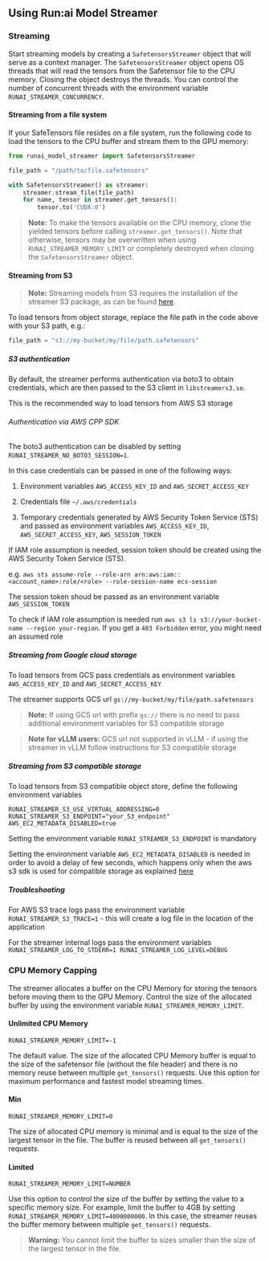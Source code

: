 ## Using Run:ai Model Streamer

### Streaming

Start streaming models by creating a `SafetensorsStreamer` object that will serve as a context manager. The `SafetensorsStreamer` object opens OS threads that will read the tensors from the Safetensor file to the CPU memory. Closing the object destroys the threads. You can control the number of concurrent threads with the environment variable `RUNAI_STREAMER_CONCURRENCY`.

#### Streaming from a file system

If your SafeTensors file resides on a file system, run the following code to load the tensors to the CPU buffer and stream them to the GPU memory:

```python
from runai_model_streamer import SafetensorsStreamer

file_path = "/path/to/file.safetensors"

with SafetensorsStreamer() as streamer:
    streamer.stream_file(file_path)
    for name, tensor in streamer.get_tensors():
        tensor.to('CUDA:0')
```

> **Note:** To make the tensors available on the CPU memory, clone the yielded tensors before calling `streamer.get_tensors()`. Note that otherwise, tensors may be overwritten when using `RUNAI_STREAMER_MEMORY_LIMIT` or completely destroyed when closing the `SafetensorsStreamer` object.

#### Streaming from S3

> **Note:** Streaming models from S3 requires the installation of the streamer S3 package, as can be found [here](#s3CapabilityInstallation).

To load tensors from object storage, replace the file path in the code above with your S3 path, e.g.:

```python
file_path = "s3://my-bucket/my/file/path.safetensors"
```
##### S3 authentication

By default, the streamer performs authentication via boto3 to obtain credentials, which are then passed to the S3 client in `libstreamers3.so`.

This is the recommended way to load tensors from AWS S3 storage

###### Authentication via AWS CPP SDK 

The boto3 authentication can be disabled by setting `RUNAI_STREAMER_NO_BOTO3_SESSION=1`.

In this case credentials can be passed in one of the following ways:

1. Environment variables `AWS_ACCESS_KEY_ID` and `AWS_SECRET_ACCESS_KEY`

2. Credentials file `~/.aws/credentials`

3. Temporary credentials generated by AWS Security Token Service (STS) and passed as environment variables `AWS_ACCESS_KEY_ID`, `AWS_SECRET_ACCESS_KEY`, `AWS_SESSION_TOKEN`

If IAM role assumption is needed, session token should be created using the AWS Security Token Service (STS).

e.g. `aws sts assume-role --role-arn arn:aws:iam::<account_name>:role/<role> --role-session-name ecs-session`

The session token shoud be passed as an environment variable `AWS_SESSION_TOKEN`

To check if IAM role assumption is needed run `aws s3 ls s3://your-bucket-name --region your-region`. If you get a `403 Forbidden` error, you might need an assumed role

##### Streaming from Google cloud storage

To load tensors from GCS pass credentials as environment variables `AWS_ACCESS_KEY_ID` and `AWS_SECRET_ACCESS_KEY`

The streamer supports GCS url `gs://my-bucket/my/file/path.safetensors`

> **Note:** If using GCS url with prefix `gs://` there is no need to pass additional environment variables for S3 compatible storage 

> **Note for vLLM users:** GCS url not supported in vLLM - if using the streamer in vLLM follow instructions for S3 compatible storage

##### Streaming from S3 compatible storage

To load tensors from S3 compatible object store, define the following environment variables

`RUNAI_STREAMER_S3_USE_VIRTUAL_ADDRESSING=0 RUNAI_STREAMER_S3_ENDPOINT="your_S3_endpoint" AWS_EC2_METADATA_DISABLED=true`

Setting the environment variable `RUNAI_STREAMER_S3_ENDPOINT` is mandatory

Setting the environment variable `AWS_EC2_METADATA_DISABLED` is needed in order to avoid a delay of few seconds, which happens only when the aws s3 sdk is used for compatible storage as explained [here](https://github.com/aws/aws-sdk-cpp/issues/1410)   

#####  Troubleshooting

For AWS S3 trace logs pass the environment variable `RUNAI_STREAMER_S3_TRACE=1` - this will create a log file in the location of the application

For the streamer internal logs pass the environment variables `RUNAI_STREAMER_LOG_TO_STDERR=1 RUNAI_STREAMER_LOG_LEVEL=DEBUG`

### CPU Memory Capping

The streamer allocates a buffer on the CPU Memory for storing the tensors before moving them to the GPU Memory. Control the size of the allocated buffer by using the environment variable `RUNAI_STREAMER_MEMORY_LIMIT`.

#### Unlimited CPU Memory

`RUNAI_STREAMER_MEMORY_LIMIT=-1`

The default value. The size of the allocated CPU Memory buffer is equal to the size of the safetensor file (without the file header) and there is no memory reuse between multiple `get_tensors()` requests. Use this option for maximum performance and fastest model streaming times.

#### Min

`RUNAI_STREAMER_MEMORY_LIMIT=0`

The size of allocated CPU memory is minimal and is equal to the size of the largest tensor in the file. The buffer is reused between all `get_tensors()` requests.

#### Limited

`RUNAI_STREAMER_MEMORY_LIMIT=NUMBER`

Use this option to control the size of the buffer by setting the value to a specific memory size. For example, limit the buffer to 4GB by setting `RUNAI_STREAMER_MEMORY_LIMIT=4000000000`. In this case, the streamer reuses the buffer memory between multiple `get_tensors()` requests.

> **Warning:** You cannot limit the buffer to sizes smaller than the size of the largest tensor in the file.
